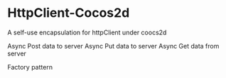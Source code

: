 # HttpClient-Cocos2d
A self-use encapsulation for httpClient under coocs2d

Async Post data to server
Async Put data to server
Async Get data from server

Factory pattern

